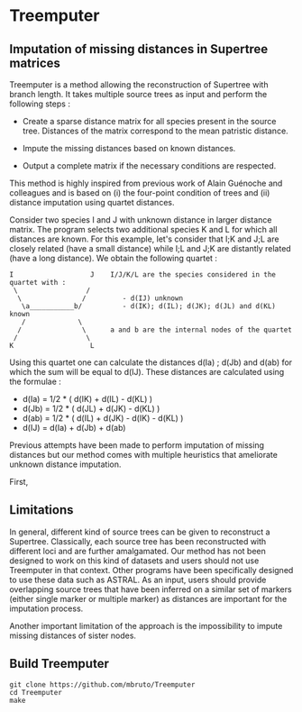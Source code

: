 # Treemputer

## Imputation of missing distances in Supertree matrices

Treemputer is a method allowing the reconstruction of Supertree with branch length. It takes multiple source trees as input and perform the following steps :

  * Create a sparse distance matrix for all species present in the source tree. Distances of the matrix correspond to the mean patristic distance.

  * Impute the missing distances based on known distances.

  * Output a complete matrix if the necessary conditions are respected.

This method is highly inspired from previous work of Alain Guénoche and colleagues and is based on (i) the four-point condition of trees and (ii) distance imputation using quartet distances.

Consider two species I and J with unknown distance in larger distance matrix. The program selects two additional species K and L for which all distances are known. For this example, let's consider that I;K and J;L are closely related (have a small distance) while I;L and J;K are distantly related (have a long distance). We obtain the following quartet :

```
I                   J    I/J/K/L are the species considered in the quartet with :
 \                 /        
  \               /         - d(IJ) unknown
   \a___________b/          - d(IK); d(IL); d(JK); d(JL) and d(KL) known   
   /             \        
  /               \      a and b are the internal nodes of the quartet
 /                 \
K                   L
```

Using this quartet one can calculate the distances d(Ia) ; d(Jb) and d(ab) for which the sum will be equal to d(IJ). These distances are calculated using the formulae :

 * d(Ia) = 1/2 * ( d(IK) + d(IL) - d(KL) )
 * d(Jb) = 1/2 * ( d(JL) + d(JK) - d(KL) )
 * d(ab) = 1/2 * ( d(IL) + d(JK) - d(IK) - d(KL) )
 * d(IJ) = d(Ia) + d(Jb) + d(ab)

Previous attempts have been made to perform imputation of missing distances but our method comes with multiple heuristics that ameliorate unknown distance imputation.

First, 

## Limitations

In general, different kind of source trees can be given to reconstruct a Supertree. Classically, each source tree has been reconstructed with different loci and are further amalgamated. Our method has not been designed to work on this kind of datasets and users should not use Treemputer in that context. Other programs have been specifically designed to use these data such as ASTRAL.
As an input, users should provide overlapping source trees that have been inferred on a similar set of markers (either single marker or multiple marker) as distances are important for the imputation process.

Another important limitation of the approach is the impossibility to impute missing distances of sister nodes.

  
## Build Treemputer

```
git clone https://github.com/mbruto/Treemputer
cd Treemputer
make
```
